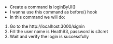 - Create a command is loginByUI()
- I wanna use this command as before() hook
- In this command we will do:
1. Go to the http://localhost:3000/signin
2. Fill the user name is Heath93, password is s3cret
3. Wait and verify the login is successfully